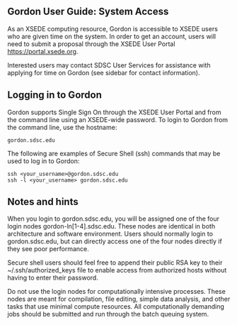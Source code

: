Gordon User Guide: System Access
--------------------------------
As an XSEDE computing resource, Gordon is accessible to XSEDE users who are given time on the system. In order to get an account, users will need to submit a proposal through the XSEDE User Portal https://portal.xsede.org.

Interested users may contact SDSC User Services for assistance with applying for time on Gordon (see sidebar for contact information).

Logging in to Gordon
--------------------
Gordon supports Single Sign On through the XSEDE User Portal and from the command line using an XSEDE-wide password. To login to Gordon from the command line, use the hostname:

    gordon.sdsc.edu 

The following are examples of Secure Shell (ssh) commands that may be used to log in to Gordon:

    ssh <your_username>@gordon.sdsc.edu
    ssh -l <your_username> gordon.sdsc.edu 

Notes and hints
---------------
When you login to gordon.sdsc.edu, you will be assigned one of the four login nodes gordon-ln[1-4].sdsc.edu. These nodes are identical in both architecture and software environment. Users should normally login to gordon.sdsc.edu, but can directly access one of the four nodes directly if they see poor performance.

Secure shell users should feel free to append their public RSA key to their ~/.ssh/authorized_keys file to enable access from authorized hosts without having to enter their password.

Do not use the login nodes for computationally intensive processes.  These nodes are meant for compilation, file editing, simple data analysis, and other tasks that use minimal compute resources. All computationally demanding jobs should be submitted and run through the batch queuing system.
